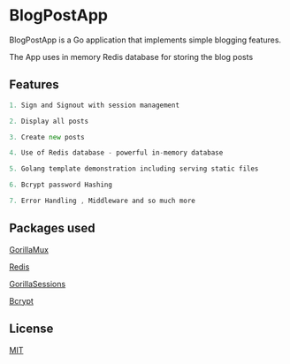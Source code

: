# BlogPostApp

BlogPostApp is a Go application that implements simple blogging features.

The App uses in memory Redis database for storing the blog posts

## Features
```go
1. Sign and Signout with session management

2. Display all posts

3. Create new posts

4. Use of Redis database - powerful in-memory database

5. Golang template demonstration including serving static files

6. Bcrypt password Hashing

7. Error Handling , Middleware and so much more

```

## Packages used

[GorillaMux](https://github.com/gorilla/mux/)

[Redis](https://redis.io/)

[GorillaSessions](https://github.com/gorilla/sessions)

[Bcrypt](https://pkg.go.dev/golang.org/x/crypto/bcrypt)



## License
[MIT](https://choosealicense.com/licenses/mit/)